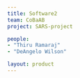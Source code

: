 ```yaml
---
title: Software2
team: CoBaAB
project: SARS-project

people: 
- "Thiru Ramaraj"
- "DeAngelo Wilson"

layout: product
---
```

